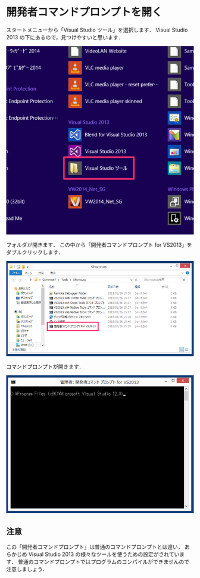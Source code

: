 # 開発者コマンドプロンプトを開く

スタートメニューから「Visual Studio ツール」を選択します．
Visual Studio 2013 の下にあるので，見つけやすいと思います．

![menu02](img/menu02.png)

フォルダが開きます．
この中から「開発者コマンドプロンプト for VS2013」をダブルクリックします．

![tool01](img/tool01.png)

コマンドプロンプトが開きます．

![tool02](img/tool02.png)

## 注意

この「開発者コマンドプロンプト」は普通のコマンドプロンプトとは違い，
あらかじめ Visual Studio 2013 の様々なツールを使うための設定がされています．
普通のコマンドプロンプトではプログラムのコンパイルができませんので注意しましょう．

